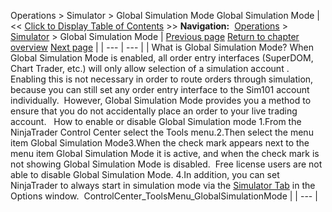 ﻿
Operations > Simulator > Global Simulation Mode
Global Simulation Mode
| << [Click to Display Table of Contents](global_simulation_mode.md) >> **Navigation:**     [Operations](operations.md) > [Simulator](simulation.md) > Global Simulation Mode | [Previous page](live_simulation_environment.md) [Return to chapter overview](simulation.md) [Next page](trading_in_simulation.md) |
| --- | --- |
| What is Global Simulation Mode? When Global Simulation Mode is enabled, all order entry interfaces (SuperDOM, Chart Trader, etc.) will only allow selection of a simulation account . Enabling this is not necessary in order to route orders through simulation, because you can still set any order entry interface to the Sim101 account individually.  However, Global Simulation Mode provides you a method to ensure that you do not accidentally place an order to your live trading account.   How to enable or disable Global Simulation mode 1.From the NinjaTrader Control Center select the Tools menu.2.Then select the menu item Global Simulation Mode3.When the check mark appears next to the menu item Global Simulation Mode it is active, and when the check mark is not showing Global Simulation Mode is disabled.  Free license users are not able to disable Global Simulation Mode. 4.In addition, you can set NinjaTrader to always start in simulation mode via the [Simulator Tab](options_trading.md) in the Options window.  ControlCenter_ToolsMenu_GlobalSimulationMode |
| --- |

